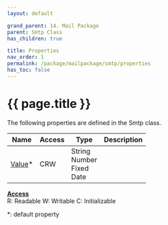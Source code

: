 ```yaml
---
layout: default

grand_parent: 14. Mail Package
parent: Smtp Class
has_children: true

title: Properties
nav_order: 1
permalink: /package/mailpackage/smtp/properties
has_toc: false
---
```

# {{ page.title }}

The following properties are defined in the Smtp class.

|Name       | Access | Type   | Description |
|----------	|--------|--------|-------------|
| [Value](/package/mailpackage/smtp/properties/value)* | CRW | String<br>Number<br>Fixed<br>Date | |

<u><b>Access</b></u><br>
R: Readable
W: Writable
C: Initializable

*: default property